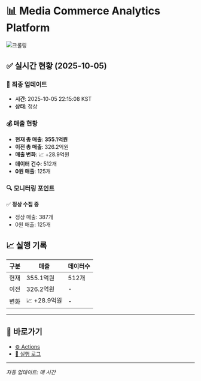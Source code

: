 # 📊 Media Commerce Analytics Platform

![크롤링](https://img.shields.io/badge/크롤링-정상-green)

## ✅ 실시간 현황 (2025-10-05)

### 📍 최종 업데이트
- **시간**: 2025-10-05 22:15:08 KST
- **상태**: 정상

### 💰 매출 현황
- **현재 총 매출**: **355.1억원**
- **이전 총 매출**: 326.2억원
- **매출 변화**: 📈 +28.9억원
- **데이터 건수**: 512개
- **0원 매출**: 125개

### 🔍 모니터링 포인트

✅ **정상 수집 중**
- 정상 매출: 387개
- 0원 매출: 125개


## 📈 실행 기록

| 구분 | 매출 | 데이터수 |
|------|------|----------|
| 현재 | 355.1억원 | 512개 |
| 이전 | 326.2억원 | - |
| 변화 | 📈 +28.9억원 | - |

---

## 🔗 바로가기

- [⚙️ Actions](../../actions)
- [📝 실행 로그](../../actions/workflows/daily_scraping.yml)

---

*자동 업데이트: 매 시간*
